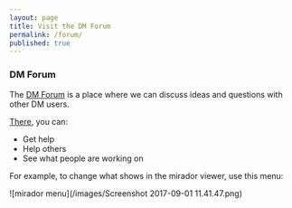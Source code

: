 ```yaml
---
layout: page
title: Visit the DM Forum
permalink: /forum/
published: true
---
```


### DM Forum

The [DM Forum](http://forum.digitalmappa.org/) is a place where we can discuss ideas and questions with other DM users.

[There](http://app.digitalmappa.org/), you can: 

- Get help
- Help others
- See what people are working on

For example, to change what shows in the mirador viewer, use this menu: 

![mirador menu](/images/Screenshot 2017-09-01 11.41.47.png)

